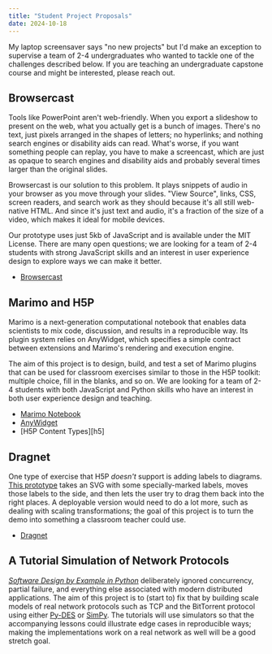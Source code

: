 ```yaml
---
title: "Student Project Proposals"
date: 2024-10-18
---
```


My laptop screensaver says "no new projects" but I'd make an exception
to supervise a team of 2-4 undergraduates who wanted to tackle one of
the challenges described below. If you are teaching an undergraduate
capstone course and might be interested, please reach out.

## Browsercast

Tools like PowerPoint aren't web-friendly.  When you export a
slideshow to present on the web, what you actually get is a bunch of
images.  There's no text, just pixels arranged in the shapes of
letters; no hyperlinks; and nothing search engines or disability aids
can read.  What's worse, if you want something people can replay, you
have to make a screencast, which are just as opaque to search engines
and disability aids and probably several times larger than the
original slides.

Browsercast is our solution to this problem.  It plays snippets of
audio in your browser as you move through your slides.  "View Source",
links, CSS, screen readers, and search work as they should because
it's all still web-native HTML.  And since it's just text and audio,
it's a fraction of the size of a video, which makes it ideal for
mobile devices.

Our prototype uses just 5kb of JavaScript and is available under the
MIT License. There are many open questions; we are looking for a team
of 2-4 students with strong JavaScript skills and an interest in user
experience design to explore ways we can make it better.

- [Browsercast][browsercast]

## Marimo and H5P

Marimo is a next-generation computational notebook that enables data
scientists to mix code, discussion, and results in a reproducible way.
Its plugin system relies on AnyWidget, which specifies a simple
contract between extensions and Marimo's rendering and execution
engine.

The aim of this project is to design, build, and test a set of Marimo
plugins that can be used for classroom exercises similar to those in
the H5P toolkit: multiple choice, fill in the blanks, and so on. We
are looking for a team of 2-4 students with both JavaScript and Python
skills who have an interest in both user experience design and
teaching.

- [Marimo Notebook][marimo]
- [AnyWidget][anywidget]
- [H5P Content Types][h5]

## Dragnet

One type of exercise that H5P *doesn't* support is adding labels to
diagrams. [This prototype][dragnet] takes an SVG with some
specially-marked labels, moves those labels to the side, and then lets
the user try to drag them back into the right places.  A deployable
version would need to do a lot more, such as dealing with scaling
transformations; the goal of this project is to turn the demo into
something a classroom teacher could use.

- [Dragnet][dragnet]

## A Tutorial Simulation of Network Protocols

[*Software Design by Example in Python*][sdxpy] deliberately ignored
concurrency, partial failure, and everything else associated with
modern distributed applications. The aim of this project is to (start
to) fix that by building scale models of real network protocols such
as TCP and the BitTorrent protocol using either [Py-DES][pydes] or
[SimPy][simpy]. The tutorials will use simulators so that the
accompanying lessons could illustrate edge cases in reproducible ways;
making the implementations work on a real network as well will be a
good stretch goal.

[anywidget]: https://anywidget.dev/
[browsercast]: https://github.com/gvwilson/browsercast
[dragnet]: https://iezer.github.io/dragnet/
[h5p]: https://h5p.org/content-types-and-applications
[marimo]: https://marimo.io/
[pydes]: https://pydes.readthedocs.io/
[sdxpy]: https://third-bit.com/sdxpy/
[simpy]: https://simpy.readthedocs.io/
